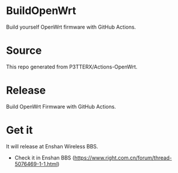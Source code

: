 # BuildOpenWrt
Build yourself OpenWrt firmware with GitHub Actions.
# Source
This repo generated from P3TTERX/Actions-OpenWrt.
# Release
Build OpenWrt Firmware with GitHub Actions.
# Get it
It will release at Enshan Wireless BBS.
- Check it in Enshan BBS (https://www.right.com.cn/forum/thread-5076469-1-1.html)
